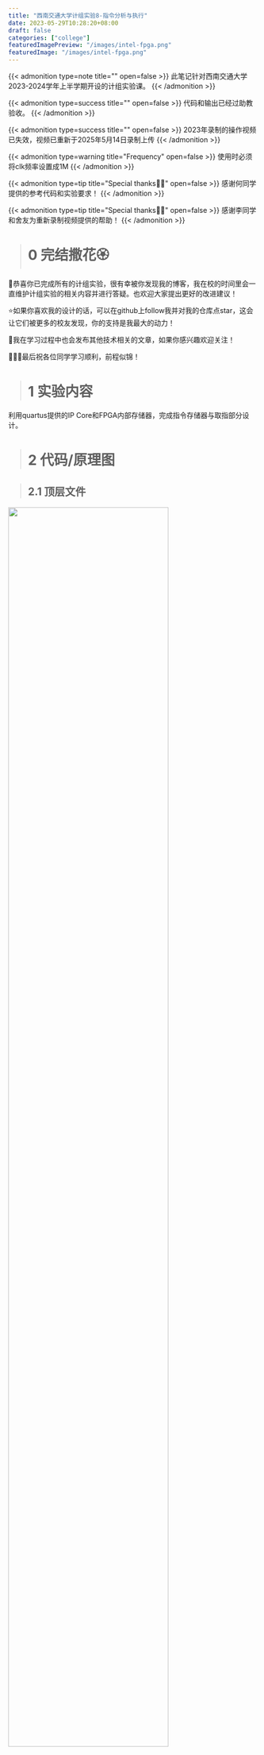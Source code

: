 ```yaml
---
title: "西南交通大学计组实验8-指令分析与执行"
date: 2023-05-29T10:28:20+08:00
draft: false
categories: ["college"]
featuredImagePreview: "/images/intel-fpga.png"
featuredImage: "/images/intel-fpga.png"
---
```


{{< admonition type=note title="" open=false >}}
此笔记针对西南交通大学2023-2024学年上半学期开设的计组实验课。
{{< /admonition >}}

{{< admonition type=success title="" open=false >}}
代码和输出已经过助教验收。
{{< /admonition >}}

{{< admonition type=success title="" open=false >}}
2023年录制的操作视频已失效，视频已重新于2025年5月14日录制上传
{{< /admonition >}}

{{< admonition type=warning title="Frequency" open=false >}}
使用时必须将clk频率设置成1M
{{< /admonition >}}


{{< admonition type=tip title="Special thanks👍🏿" open=false >}}
感谢何同学提供的参考代码和实验要求！
{{< /admonition >}}

{{< admonition type=tip title="Special thanks👍🏿" open=false >}}
感谢李同学和舍友为重新录制视频提供的帮助！
{{< /admonition >}}

> # 0 完结撒花🏵️

🎉恭喜你已完成所有的计组实验，很有幸被你发现我的博客，我在校的时间里会一直维护计组实验的相关内容并进行答疑。也欢迎大家提出更好的改进建议！

⭐如果你喜欢我的设计的话，可以在github上follow我并对我的仓库点star，这会让它们被更多的校友发现，你的支持是我最大的动力！

🧠我在学习过程中也会发布其他技术相关的文章，如果你感兴趣欢迎关注！

👩🏿‍🎓最后祝各位同学学习顺利，前程似锦！

> # 1 实验内容

利用quartus提供的IP Core和FPGA内部存储器，完成指令存储器与取指部分设计。

> # 2 代码/原理图

> ## 2.1 顶层文件

<img src="/images/exp8_block.png" width="80%">

> ## 2.2 PC寄存器

{{< admonition type=info title="此处防抖参考了咕咕与瓜的博客：" open=false >}}
https://blog.csdn.net/yck1716/article/details/124656502
{{< /admonition >}}

```Verilog
module pc_function(input clk,input pc_clr,input manual_plus,output reg[7:0]PC
);
parameter   S1 = 2'b00,		//松开稳定时
            S2 = 2'b01,		//按下毛刺时
            S3 = 2'b10,		//按下稳定时
            S4 = 2'b11;		//松开毛刺时
				
 
 
/*===============================================================20ms计数器=============================================================*/
reg en_counter;	//计数使能
reg [19:0] cnt;	//计数
reg cnt_full;
 
//只有当计数使能为高电平的时候，计数器才会计数
always@(posedge clk or negedge pc_clr)
	begin
		if(!pc_clr)
			cnt <= 0;
		else if(en_counter)
			cnt <= cnt + 1'b1;
		else 
			cnt <= 0;
	end
	
//计数满信号（数数到1000000计数满时间到。1000000是1M，当基于clk信号频率进行计数时，cnt_full走过(1/50M)s*1M的时间，即20ms）
always@(posedge clk or negedge pc_clr)	//当clk接50MHz的信号时，相当于clk在1s内进行了50M次计数，相邻上升沿相间(1/50M)s
begin
	if(!pc_clr)
		cnt_full <= 1'b0;
	else if(cnt == 20'd10000)	
		cnt_full <= 1'b1;
	else 
		cnt_full <= 1'b0;
end
 
 
 
/*==============================================================判断边沿模块=============================================================*/
reg key_tmp0,key_tmp1;
 
always@(posedge clk or negedge pc_clr)
	begin
		if(!pc_clr)
			begin
				key_tmp0 <= 1'b1;
				key_tmp1 <= 1'b1;
			end
			
		else
			begin
				key_tmp0 <= manual_plus;		//manual_plus按键输入
				key_tmp1 <= key_tmp0;	
			end
			
	end
 
wire pedge,nedge;
assign nedge = (!key_tmp0) & key_tmp1;        //下降沿（下一clk时为0，上一clk时为1）
assign pedge = key_tmp0 & (!key_tmp1);        //上升沿（下一clk时为1，上一clk时为0）
 
 
 
/*=============================================================状态机模块================================================================*/
reg [1:0] state;
reg key_flag;		//经消抖后可确认的按下动作
reg key_state;		//按键状态，高电平为未按下，低电平为按下状态
 
always@(posedge clk or negedge pc_clr)
	begin
		
		if(!pc_clr)
			begin
				state      <= S1; 
				en_counter <= 1'b0;	//计数器归零
				key_state  <= 1'b1;	//按键未按下
				key_flag   <= 1'b0;
			end
		
		else 
			begin
				case(state)
					
					S1:	//高电平（松开稳定）
						begin
							key_flag   <= 1'b0;	//按键未按下，不计
							key_state  <= 1'b1;	//按键松开状态
							en_counter <= 1'b0;	//计数器归零
							
							if(nedge)	//检测到下降沿，进入下一个状态同时打开计数器
								begin
									state      <= S2;
									en_counter <= 1'b1;	//计数器使能
								end
							
							else 
								state <= state;	//保持目前状态    
						end
					
					S2:	//下降沿抖动（按下毛刺）
						if(cnt_full)	//计数满，说明达到稳定状态，关闭计数器，进入下一个状态
							begin
								state      <= S3;
								en_counter <= 1'b0;	//计数器归零
								key_flag   <= 1'b1;	//按键可确认已按下
								key_state  <= 1'b0;	//按键按下状态
							end
						
						else if(pedge)	//检测到上升沿（毛刺），跳回S1状态同时关闭计数器
							begin
								en_counter <= 1'b0;	//计数器归零
								state      <= S1;
							end
						
						else 
							state <= state;	//保持目前状态
							
					S3:	//低电平（按下稳定）
						begin
							key_flag <= 1'b0;	//一个按键周期测到一次就行，现在可清零了（后面代码编写只在意其posedge）
							
							if(pedge)	//检测到上升沿，进入下一个状态同时打开计数器
								begin
									state      <= S4;
									en_counter <= 1'b1;	//计数器使能
								end
							
							else 
								state <= state;	//保持目前状态
						end
					
					S4:	//上升沿抖动（松开毛刺）
						if(cnt_full)
							begin
								state     <= S1;
								key_state <= 1'b1;
							end
						
						else 
							if(nedge)
								begin
									en_counter <= 1'b0;	//计数器归零
									state      <= S3;					 		
								end 
							else 
								state <= state;	//保持目前状态
					
					default:
						state <= S1;
						
					endcase
	
			end
	
	end
always@(posedge key_flag,negedge pc_clr)
	//key_flag：经消抖后可确认的按下动作
	begin
	if(!pc_clr)
		PC <= 0;
	else
		PC<=PC+1;
	end

endmodule


```

> ## 2.3 数码管
```Verilog
module segment_displays(clk,N,seg,sel);
	input clk;
	input [31:0] N;
	output reg [7:0] seg;
	output reg [2:0] sel;
	reg [3:0]num;
	always@(posedge clk)
	begin
		sel<=sel+1;
		
			case(sel)
				3'b110:num<=N[3:0];
				3'b101:num<=N[7:4];
				3'b100:num<=N[11:8];
				3'b011:num<=N[15:12];
				3'b010:num<=N[19:16];
				3'b001:num<=N[23:20];
				3'b000:num<=N[27:24];
				3'b111:num<=N[31:28];
			endcase
	end
	always@(num)
	begin
		case(num)
			4'b0000:seg<=8'b00111111;	//"0"
			4'b0001:seg<=8'b00000110;	//"1"
			4'b0010:seg<=8'b01011011;	//"2"
			4'b0011:seg<=8'b01001111;	//"3”
			4'b0100:seg<=8'b01100110;	//"4"
			4'b0101:seg<=8'b01101101;	//"5"
			4'b0110:seg<=8'b01111101;	//"6"
			4'b0111:seg<=8'b00000111;	//"8"
			4'b1000:seg<=8'b01111111;	//"8"
			4'b1001:seg<=8'b01101111;	//"9"
			4'b1010:seg<=8'b01110111;	//"A"
			4'b1011:seg<=8'b01111100;	//"b"
			4'b1100:seg<=8'b00111001;	//"c"
			4'b1101:seg<=8'b01011110;	//"d"
			4'b1110:seg<=8'b01111001;	//"E"
			4'b1111:seg<=8'b01110001;	//"F"
			default:seg<=8'b00000000;	//"dark"
		endcase
	end
endmodule
```

> ## 2.4 矩阵键盘
```Verilog
module keymodule(
	input clk,
	input [3:0] KEY_R,
	output reg[3:0] KEY_C = 4'b0111,
	output reg[7:0] out= 8'hxx,
	input key_clr
//	output reg[2:0] press_times=3'b000
);
	reg [1:0] cnt = 2'b0;
	reg[4:0] num=5'd16;
	reg[31:0] count_num=32'b1;
//根据按钮的列扫描信号和行输入信号判断按钮是否被按下
always  @(posedge clk)
begin
//		if(S==3'b000)
//		begin
//			out<=16'h0000;
//		end
//		else
		if(!key_clr)
		begin
			out<=16'h0000;
		end
		else
		begin
			cnt = cnt + 1'b1;
			case (cnt)
				2'b00:	KEY_C <= 4'b1110;
				2'b01:	KEY_C <= 4'b1101;
				2'b10:	KEY_C <= 4'b1011;
				2'b11:	KEY_C <= 4'b0111;         
			endcase
			if(KEY_R==4'b1111)
			begin
				num=5'd16;
			end
			else 
			begin 
				  case ({KEY_C, KEY_R})
					 
					 8'b1011_1110: num = 5'd0;
					 8'b0111_0111: num = 5'd1;
					 8'b1011_0111: num = 5'd2;
					 8'b1101_0111: num = 5'd3;
					 
					 8'b0111_1011: num = 5'd4;
					 8'b1011_1011: num = 5'd5;
					 8'b1101_1011: num = 5'd6;
					 8'b0111_1101: num = 5'd7;  
					 
					 8'b1011_1101: num = 5'd8;
					 8'b1101_1101: num = 5'd9;
					 8'b1110_0111: num = 5'd10;
					 8'b1110_1011: num = 5'd11;  
					 
					 8'b1110_1101: num = 5'd12;
					 8'b1110_1110: num = 5'd13;
					 8'b0111_1110: num = 5'd14;
					 8'b1101_1110: num = 5'd15;  
				  endcase
			end
			begin
				if(num == 5'b1_0000)
					begin
						if(count_num == 32'b0)begin
							count_num = 32'd100001;end
						count_num = count_num + 1'b1;
					end
				else if(count_num > 32'd100000)
					begin
						count_num = 32'b1;
					
						//移位
						begin
						out=out<<4;
						out[3:0] = num[3:0];
						end
					end
			end
			end
		
end
endmodule   
```

> ## 2.5 ROM的内容


| addr | +0   | +1   | +2   | +3   | +4   | +5   | +6   | +7   |
|------|------|------|------|------|------|------|------|------|
| 0    | 7600 | 8300 | 7340 | 0000 | 0000 | 0000 | 0000 | 0000 |
| 8    | 0000 | 0000 | 0000 | 0000 | 0000 | 0000 | 0000 | 0000 |
| 16   | 0000 | 0000 | 0000 | 0000 | 0000 | 0000 | 0000 | 0000 |
| 24   | 0000 | 0000 | 0000 | 0000 | 0000 | 0000 | 0000 | 0000 |
| 32   | 0000 | 0000 | 0000 | 0000 | 0000 | 0000 | 0000 | 0000 |
| 40   | 0000 | 0000 | 0000 | 0000 | 0000 | 0000 | 0000 | 0000 |
| 48   | 0000 | 0000 | 0000 | 0000 | 0000 | 0000 | 0000 | 0000 |
| 56   | 0000 | 0000 | 0000 | 0000 | 0000 | 0000 | 0000 | 0000 |
| 64   | 0000 | 0000 | 0000 | 0000 | 0000 | 0000 | 0000 | 0000 |
| 72   | 0000 | 0000 | 0000 | 0000 | 0000 | 0000 | 0000 | 0000 |
| 80   | 0000 | 0000 | 0000 | 0000 | 0000 | 0000 | 0000 | 0000 |
| 88   | 0000 | 0000 | 0000 | 0000 | 0000 | 0000 | 0000 | 0000 |
| 96   | 0000 | 0000 | 0000 | 0000 | 0000 | 0000 | 0000 | 0000 |
| 104  | 0000 | 0000 | 0000 | 0000 | 0000 | 0000 | 0000 | 0000 |
| 112  | 0000 | 0000 | 0000 | 0000 | 0000 | 0000 | 0000 | 0000 |
| 120  | 0000 | 0000 | 0000 | 0000 | 0000 | 0000 | 0000 | 0000 |
| 128  | 0000 | 0000 | 0000 | 0000 | 0000 | 0000 | 0000 | 0000 |
| 136  | 0000 | 0000 | 0000 | 0000 | 0000 | 0000 | 0000 | 0000 |
| 144  | 0000 | 0000 | 0000 | 0000 | 0000 | 0000 | 0000 | 0000 |
| 152  | 0000 | 0000 | 0000 | 0000 | 0000 | 0000 | 0000 | 0000 |
| 160  | 0000 | 0000 | 0000 | 0000 | 0000 | 0000 | 0000 | 0000 |
| 168  | 0000 | 0000 | 0000 | 0000 | 0000 | 0000 | 0000 | 0000 |
| 176  | 0000 | 0000 | 0000 | 0000 | 0000 | 0000 | 0000 | 0000 |
| 184  | 0000 | 0000 | 0000 | 0000 | 0000 | 0000 | 0000 | 0000 |
| 192  | 0000 | 0000 | 0000 | 0000 | 0000 | 0000 | 0000 | 0000 |
| 200  | 0000 | 0000 | 0000 | 0000 | 0000 | 0000 | 0000 | 0000 |
| 208  | 0000 | 0000 | 0000 | 0000 | 0000 | 0000 | 0000 | 0000 |
| 216  | 0000 | 0000 | 0000 | 0000 | 0000 | 0000 | 0000 | 0000 |
| 224  | 0000 | 0000 | 0000 | 0000 | 0000 | 0000 | 0000 | 0000 |
| 232  | 0000 | 0000 | 0000 | 0000 | 0000 | 0000 | 0000 | 0000 |
| 240  | 0000 | 0000 | 0000 | 0000 | 0000 | 0000 | 0000 | 0000 |
| 248  | 0000 | 0000 | 0000 | 0000 | 0000 | 0000 | 0000 | 0000 |

> ## 2.6 选择ALU的操作数

```Verilog
module choose_opts(
input clk,
	input [7:0]R0,
	input [7:0]R1,
	input [7:0]R2,
	input [7:0]R3,
	input [3:0]choose_reg,
	output [15:0] res
);
	reg [7:0]opt1,opt2;
	initial
	begin
		opt1<=8'b0000_0000;
		opt2<=8'b0000_0000;
	end
	always@(posedge clk)
	begin
			case(choose_reg[3:2])
				2'b00:opt1<=R0;
				2'b01:opt1<=R1;
				2'b10:opt1<=R2;
				2'b11:opt1<=R3;
			endcase
			case(choose_reg[1:0])
				2'b00:opt2<=R0;
				2'b01:opt2<=R1;
				2'b10:opt2<=R2;
				2'b11:opt2<=R3;
			endcase
	end
	assign res={opt1,opt2};
endmodule

```

> ## 2.7 寄存器组
```Verilog
module exp5(
	input clk,
	input [1:0]RA,
	input wr,
	input rd,
	input [1:0]M,
	input clr,
	input manual_plus,
	input [7:0] key_out,
	input [7:0] res_alu,
	input [1:0] res_dest,
	input enact,
	output [7:0] R0,
	output [7:0] R1,
	output [7:0] R2,
	output [7:0] R3,
	output [7:0] PC
);
	wire [7:0] DATA_INPUT;
	assign DATA_INPUT=key_out;
	pc_function pf  (clk,clr,manual_plus,PC);
	reg_function rf (clk,wr,rd,RA,DATA_INPUT,R0,R1,R2,R3,res_alu,res_dest,enact);
endmodule

```

> ## 2.8 通用寄存器

```Verilog
module reg_function(
	input clk,
	input wr,
	input rd,
	input [1:0] RA,
	input [7:0] DATA_INPUT,
	output reg[7:0]R0,
	output reg[7:0]R1,
	output reg[7:0]R2,
	output reg[7:0]R3,
	input [7:0] res_alu,
	input [1:0] res_dest,
	input enact
);
always@(negedge clk)
	begin
		if(res_dest==2'b00&&!enact)
					begin
						R0<=res_alu;
					end
		else if(res_dest==2'b01&&!enact)
					begin
						R1<=res_alu;
					end
		else if(res_dest==2'b10&&!enact)
					begin
						R2<=res_alu;
					end
		else if(res_dest==2'b11&&!enact)
					begin
						R3<=res_alu;
					end
		else 
		begin
			case(RA)
					2'b00:
					begin
						if(wr==0&&rd==1)
						begin
							R0<=DATA_INPUT;
						end
						else if(wr==1&&rd==1)
						begin
							R0<=res_alu;
						end
					end
					2'b01:
					begin
						if(wr==0&&rd==1)
						begin
							R1<=DATA_INPUT;
						end
						else if(wr==1&&rd==1)
						begin
							R1<=res_alu;
						end
					end
					2'b10:
					begin
						if(wr==0&&rd==1)
						begin
							R2<=DATA_INPUT;
						end
						else if(wr==1&&rd==1)
						begin
							R2<=res_alu;
						end
					end
					2'b11:
					begin
						if(wr==0&&rd==1)
						begin
							R3<=DATA_INPUT;
						end
						else if(wr==1&&rd==1)
						begin
							R3<=res_alu;
						end
					end
				endcase
			end
	end
	endmodule
	 
```

> ## 2.9 运算器

```Verilog
module exp4(
	input clk,
	input [2:0]S,
	input cin,
	input [15:0] operators,
	output exceed,
	output [15:0] ans,
	output [7:0] X,
	output [7:0] Y,
	output [7:0] alu_res
);
midware mw(operators,X,Y,clk);
assign alu_res=ans[7:0];
manipulate man(clk,S,X,Y,cin,ans,exceed);
endmodule

```

> ## 2.10 运算器的计算功能
```Verilog
module manipulate(

	input clk,
	input [2:0]S,
	input [7:0]X,
	input [7:0]Y,
	input cin,
	output reg[15:0]ans,
	output reg exceed
	);
	initial
	begin
		ans<=8'h00;
	end
	always@(posedge clk)
	begin
			case(S)
				3'b000:ans<=16'b0000_0000_0000_0000;
				3'b001:ans<={8'b0000_0000,X&Y};
				3'b010:ans<={8'b0000_0000,X|Y};
				3'b011:ans<={8'b0000_0000,X^Y};
				3'b100:
				begin 
					ans<=X+Y+(cin?1'b0:1'b1);
				end
				3'b101:ans<={8'b0000_0000,X[6:0],1'b0};
				3'b110:ans<={8'b0000_0000,1'b0,X[7:1]};
				3'b111:ans<={8'b0000_0000,((X>>7)&1)?1:0,X[7:1]};
			endcase
	end
	always@(posedge clk)
	begin
		if(S==3'b100)
		begin
			if( ans[8]^ans[7] ) exceed<=1;
			else exceed<=0;
		end
		else exceed<=0;
	end
endmodule

```

> ## 2.11 运算器的中间件
```Verilog
module midware(
	input [15:0]key_out,
	output reg [7:0] X,
	output reg [7:0] Y,
	input clk
);
	always@(posedge clk)
	begin
		X<=key_out[15:8];
		Y<=key_out[7:0];
	end
endmodule

```

> ## 2.12 取指令并向各模块发送信号
```Verilog
module execute(
	input clk,
	input [15:0] order,
	input manual_plus,
	output reg[3:0] choose_reg,
	output reg[2:0] S,
	output reg[1:0] res_dest
);
	always@(posedge clk)
	begin
		case(order[15:12])
			4'b0111:
			begin
				S<=3'b011;
				choose_reg<=order[11:8];
				res_dest<=order[7:6];
			end
			4'b1000:
			begin
				S<=3'b110;
				choose_reg<={order[11:10],2'b00};
				res_dest<=order[9:8];
			end
			default:
			begin
				S<=S;
				choose_reg<=choose_reg;
				res_dest<=res_dest;
			end
		endcase
		
	end
endmodule

```

> ## 2.14 页面切换

```Verilog
module page_switch(
	input clk,
	input [2:0]switch_buttons,
	input [7:0]R0,
	input [7:0]R1,
	input [7:0]R2,
	input [7:0]R3,
	input [7:0]pc,
	input [15:0] order,
	input [31:0]alu_N,
	output reg[31:0] N,
	output reg[1:0] status
);
	//reg status[1:0]=2'b00;
	initial
	begin
		status<=2'b00;
	end
	always@(posedge clk)
	begin
		//N<={R0,R1,R2,R3};
		casex(switch_buttons)
			3'bxx0: status<=2'b00;
			3'bx01: status<=2'b01;
			3'b011: status<=2'b10;
			default: status<=status;
		endcase
		case(status)
			2'b00:N<={R0,R1,R2,R3};
			2'b01:N<={order,8'h00,pc};
			2'b10:N<=alu_N;
		endcase
	end
endmodule

```

> # 3 引脚分配

<img src="/images/pin8.png" width="80%">

> # 4 仿真波形

<img src="/images/wvf8.png" width="80%">

> # 5 源码已上传github


github仓库：
{{< person url="https://github.com/Septemus/swjtu_computer_organization_exp8_cmd_rdexec.git" name="swjtu_computer_organization_exp8_cmd_rdexec" text="github库" picture="/images/github.jpg" >}}


> # 6 上机操作视频


{{< bilibili BV1bhEBzHE2u >}}
